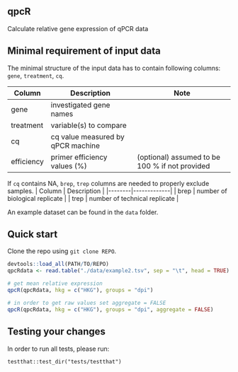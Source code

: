 qpcR
---

Calculate relative gene expression of qPCR data

Minimal requirement of input data
---
The minimal structure of the input data has to contain following columns: `gene`, `treatment`, `cq`.

| Column | Description | Note |
|--------|-------------|------|
| gene | investigated gene names |
| treatment | variable(s) to compare |
| cq | cq value measured by qPCR machine |
| efficiency | primer efficiency values (%)| (optional) assumed to be 100 % if not provided

If `cq` contains NA, `brep`, `trep` columns are needed to properly exclude samples.
| Column | Description |
|--------|-------------|
| brep | number of biological replicate |
| trep | number of technical replicate |


An example dataset can be found in the `data` folder.


Quick start
---
Clone the repo using `git clone REPO`. 

```r
devtools::load_all(PATH/TO/REPO)
qpcRdata <- read.table("./data/example2.tsv", sep = "\t", head = TRUE)

# get mean relative expression
qpcR(qpcRdata, hkg = c("HKG"), groups = "dpi")

# in order to get raw values set aggregate = FALSE
qpcR(qpcRdata, hkg = c("HKG"), groups = "dpi", aggregate = FALSE)
```

Testing your changes
---
In order to run all tests, please run:
```
testthat::test_dir("tests/testthat")
```

